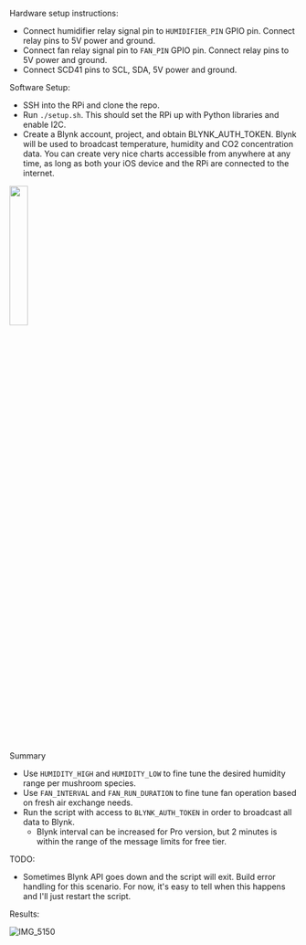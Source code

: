 Hardware setup instructions:
- Connect humidifier relay signal pin to `HUMIDIFIER_PIN` GPIO pin. Connect relay pins to 5V power and ground.
- Connect fan relay signal pin to `FAN_PIN` GPIO pin. Connect relay pins to 5V power and ground.
- Connect SCD41 pins to SCL, SDA, 5V power and ground.

Software Setup:
- SSH into the RPi and clone the repo.
- Run `./setup.sh`. This should set the RPi up with Python libraries and enable I2C. 
- Create a Blynk account, project, and obtain BLYNK_AUTH_TOKEN. Blynk will be used to broadcast temperature, humidity and CO2 concentration data. You can create very nice charts accessible from anywhere at any time, as long as both your iOS device and the RPi are connected to the internet.
<img src="https://github.com/user-attachments/assets/892b4a76-d861-47da-8bcf-114ac245148c" width=25% height=25%>


Summary
- Use `HUMIDITY_HIGH` and `HUMIDITY_LOW` to fine tune the desired humidity range per mushroom species.
- Use `FAN_INTERVAL` and `FAN_RUN_DURATION` to fine tune fan operation based on fresh air exchange needs.
- Run the script with access to `BLYNK_AUTH_TOKEN` in order to broadcast all data to Blynk.
  - Blynk interval can be increased for Pro version, but 2 minutes is within the range of the message limits for free tier.

TODO:
- Sometimes Blynk API goes down and the script will exit. Build error handling for this scenario. For now, it's easy to tell when this happens and I'll just restart the script.

Results:

![IMG_5150](https://github.com/user-attachments/assets/43c72a56-43e0-440a-94a7-039b4a80002e)
